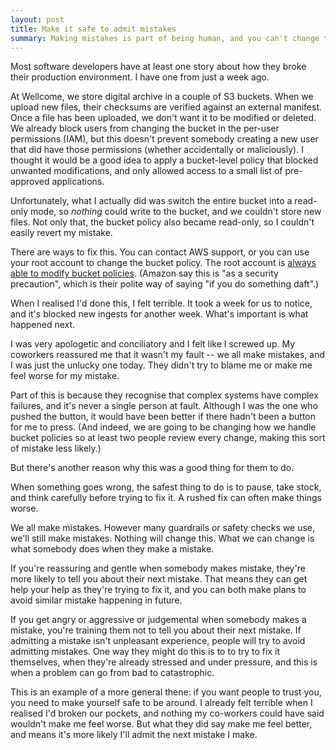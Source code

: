 ```yaml
---
layout: post
title: Make it safe to admit mistakes
summary: Making mistakes is part of being human, and you can't change that. What you can change is how people react when they make one.
---
```


Most software developers have at least one story about how they broke their production environment.
I have one from just a week ago.

At Wellcome, we store digital archive in a couple of S3 buckets.
When we upload new files, their checksums are verified against an external manifest.
Once a file has been uploaded, we don't want it to be modified or deleted.
We already block users from changing the bucket in the per-user permissions (IAM), but this doesn't prevent somebody creating a new user that did have those permissions (whether accidentally or maliciously).
I thought it would be a good idea to apply a bucket-level policy that blocked unwanted modifications, and only allowed access to a small list of pre-approved applications.

Unfortunately, what I actually did was switch the entire bucket into a read-only mode, so *nothing* could write to the bucket, and we couldn't store new files.
Not only that, the bucket policy also became read-only, so I couldn't easily revert my mistake.

There are ways to fix this.
You can contact AWS support, or you can use your root account to change the bucket policy.
The root account is [always able to modify bucket policies](https://docs.aws.amazon.com/AmazonS3/latest/API/API_PutBucketPolicy.html).
(Amazon say this is "as a security precaution", which is their polite way of saying "if you do something daft".)

When I realised I'd done this, I felt terrible.
It took a week for us to notice, and it's blocked new ingests for another week.
What's important is what happened next.

I was very apologetic and conciliatory and I felt like I screwed up.
My coworkers reassured me that it wasn't my fault -- we all make mistakes, and I was just the unlucky one today.
They didn't try to blame me or make me feel worse for my mistake.

Part of this is because they recognise that complex systems have complex failures, and it's never a single person at fault.
Although I was the one who pushed the button, it would have been better if there hadn't been a button for me to press.
(And indeed, we are going to be changing how we handle bucket policies so at least two people review every change, making this sort of mistake less likely.)

But there's another reason why this was a good thing for them to do.

When something goes wrong, the safest thing to do is to pause, take stock, and think carefully before trying to fix it.
A rushed fix can often make things worse.

We all make mistakes.
However many guardrails or safety checks we use, we'll still make mistakes.
Nothing will change this.
What we can change is what somebody does when they make a mistake.

If you're reassuring and gentle when somebody makes mistake, they're more likely to tell you about their next mistake.
That means they can get help your help as they're trying to fix it, and you can both make plans to avoid similar mistake happening in future.

If you get angry or aggressive or judgemental when somebody makes a mistake, you're training them not to tell you about their next mistake.
If admitting a mistake isn't unpleasant experience, people will try to avoid admitting mistakes.
One way they might do this is to to try to fix it themselves, when they're already stressed and under pressure, and this is when a problem can go from bad to catastrophic.

This is an example of a more general thene: if you want people to trust you, you need to make yourself safe to be around.
I already felt terrible when I realised I'd broken our pockets, and nothing my co-workers could have said wouldn't make me feel worse.
But what they did say make me feel better, and means it's more likely I'll admit the next mistake I make.
